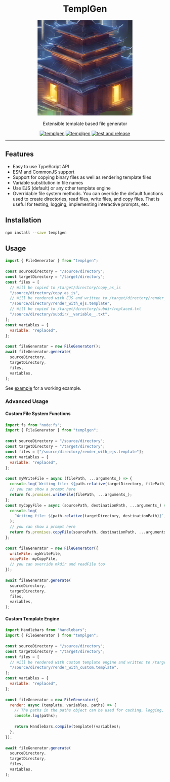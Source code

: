 <div align="center">

# TemplGen

<img alt="TemplGen Logo" width="300px" height="300px" src="/media/logo.png">

Extensible template based file generator

<div class="paragraph">

<span class="image"><a href="https://www.npmjs.com/package/templgen" class="image"><img src="https://img.shields.io/npm/v/templgen" alt="templgen" /></a></span> <span class="image"><a href="https://www.npmjs.com/package/templgen" class="image"><img src="https://img.shields.io/npm/dm/templgen" alt="templgen" /></a></span> <span class="image"><a href="https://github.com/fardjad/node-templgen/actions" class="image"><img src="https://img.shields.io/github/actions/workflow/status/fardjad/node-templgen/test-and-release.yml?branch=main" alt="test and release" /></a></span>

</div>

</div>

<hr />

## Features

- Easy to use TypeScript API
- ESM and CommonJS support
- Support for copying binary files as well as rendering template files
- Variable substitution in file names
- Use EJS (default) or any other template engine
- Overridable file system methods. You can override the default functions used
  to create directories, read files, write files, and copy files. That is
  useful for testing, logging, implementing interactive prompts, etc.

## Installation

```bash
npm install --save templgen
```

## Usage

```javascript
import { FileGenerator } from "templgen";

const sourceDirectory = "/source/directory";
const targetDirectory = "/target/directory";
const files = [
  // Will be copied to /target/directory/copy_as_is
  "/source/directory/copy_as_is",
  // Will be rendered with EJS and written to /target/directory/render_with_ejs
  "/source/directory/render_with_ejs.template",
  // Will be copied to /target/directory/subdir/replaced.txt
  "/source/directory/subdir/__variable__.txt",
];
const variables = {
  variable: "replaced",
};

const fileGenerator = new FileGenerator();
await fileGenerator.generate(
  sourceDirectory,
  targetDirectory,
  files,
  variables,
);
```

See [example](https://github.com/fardjad/node-templgen/tree/main/example) for a working example.

### Advanced Usage

#### Custom File System Functions

```javascript
import fs from "node:fs";
import { FileGenerator } from "templgen";

const sourceDirectory = "/source/directory";
const targetDirectory = "/target/directory";
const files = ["/source/directory/render_with_ejs.template"];
const variables = {
  variable: "replaced",
};

const myWriteFile = async (filePath, ...arguments_) => {
  console.log(`Writing file: ${path.relative(targetDirectory, filePath)}`);
  // you can show a prompt here
  return fs.promises.writeFile(filePath, ...arguments_);
};
const myCopyFile = async (sourcePath, destinationPath, ...arguments_) => {
  console.log(
    `Writing file: ${path.relative(targetDirectory, destinationPath)}`,
  );
  // you can show a prompt here
  return fs.promises.copyFile(sourcePath, destinationPath, ...arguments_);
};

const fileGenerator = new FileGenerator({
  writeFile: myWriteFile,
  copyFile: myCopyFile,
  // you can override mkdir and readFile too
});

await fileGenerator.generate(
  sourceDirectory,
  targetDirectory,
  files,
  variables,
);
```

#### Custom Template Engine

```javascript
import Handlebars from "handlebars";
import { FileGenerator } from "templgen";

const sourceDirectory = "/source/directory";
const targetDirectory = "/target/directory";
const files = [
  // Will be rendered with custom template engine and written to /target/directory/render_with_custom
  "/source/directory/render_with_custom.template",
];
const variables = {
  variable: "replaced",
};

const fileGenerator = new FileGenerator({
  render: async (template, variables, paths) => {
    // The paths in the paths object can be used for caching, logging, etc.
    console.log(paths);

    return Handlebars.compile(template)(variables);
  },
});

await fileGenerator.generate(
  sourceDirectory,
  targetDirectory,
  files,
  variables,
);
```
